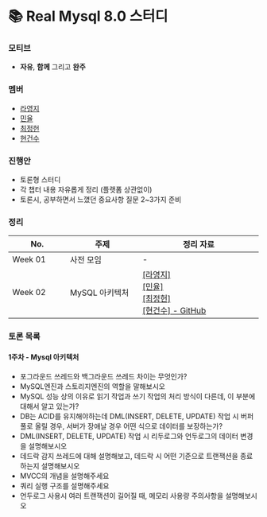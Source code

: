 # 📚 Real Mysql 8.0 스터디

### 모티브
+ **자유**, **함께** 그리고 **완주**

### 멤버
+ [라영지](https://github.com/Rayoungji)
+ [민율](https://github.com/minyul)
+ [최정헌](https://github.com/iiaii)
+ [현건수](https://github.com/hgs-study)

### 진행안
+ 토론형 스터디
+ 각 챕터 내용 자유롭게 정리 (플랫폼 상관없이)
+ 토론시, 공부하면서 느꼈던 중요사항 질문 2~3가지 준비

### 정리
|No. <img width=150/>|주제 <img width=200/>| 정리 자료 <img width=400/>|
|---|---|---|
|Week 01|사전 모임| - |
|Week 02|MySQL 아키텍처| <a href="">[라영지]</a> <br> <a href="https://github.com/minyul">[민율]</a> <br> <a href="">[최정헌]</a> <br>  <a href="https://github.com/zunior-study/real-mysql-study/tree/main/%ED%98%84%EA%B1%B4%EC%88%98/01.%EC%95%84%ED%82%A4%ED%85%8D%EC%B2%98">[현건수] - GitHub </a> <br> |

### 토론 목록
#### 1주차 - Mysql 아키텍처
- 포그라운드 쓰레드와 백그라운드 쓰레드 차이는 무엇인가?
- MySQL엔진과 스토리지엔진의 역할을 말해보시오
- MySQL 성능 상의 이유로 읽기 작업과 쓰기 작업의 처리 방식이 다른데, 이 부분에 대해서 알고 있는가?
- DB는 ACID를 유지해야하는데 DML(INSERT, DELETE, UPDATE) 작업 시 버퍼풀로 올릴 경우, 서버가 장애날 경우 어떤 식으로 데이터를 보장하는가?
- DML(INSERT, DELETE, UPDATE) 작업 시 리두로그와 언두로그의 데이터 변경을 설명해보시오
- 데드락 감지 쓰레드에 대해 설명해보고, 데드락 시 어떤 기준으로 트랜잭션을 종료하는지 설명해보시오
- MVCC의 개념을 설명해주세요
- 쿼리 실행 구조를 설명해주세요
- 언두로그 사용시 여러 트랜잭션이 길어질 때, 메모리 사용량 주의사항을 설명해보시오
